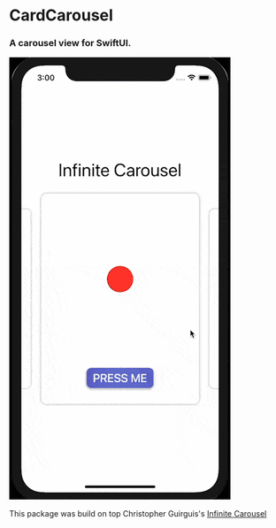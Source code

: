 # CardCarousel
### A carousel view for SwiftUI.

![Demo Image](https://github.com/bkeys818/CardCarousel/blob/main/Demo/demonstration.gif)

This package was build on top Christopher Guirguis's [Infinite Carousel](https://www.youtube.com/watch?v=fB5MzDD1PZI)
